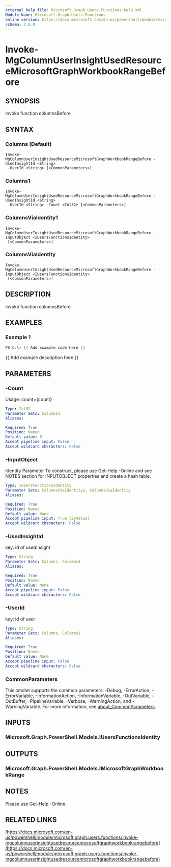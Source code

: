 ```yaml
---
external help file: Microsoft.Graph.Users.Functions-help.xml
Module Name: Microsoft.Graph.Users.Functions
online version: https://docs.microsoft.com/en-us/powershell/module/microsoft.graph.users.functions/invoke-mgcolumnuserinsightusedresourcemicrosoftgraphworkbookrangebefore
schema: 2.0.0
---
```


# Invoke-MgColumnUserInsightUsedResourceMicrosoftGraphWorkbookRangeBefore

## SYNOPSIS
Invoke function columnsBefore

## SYNTAX

### Columns (Default)
```
Invoke-MgColumnUserInsightUsedResourceMicrosoftGraphWorkbookRangeBefore -UsedInsightId <String>
 -UserId <String> [<CommonParameters>]
```

### Columns1
```
Invoke-MgColumnUserInsightUsedResourceMicrosoftGraphWorkbookRangeBefore -UsedInsightId <String>
 -UserId <String> -Count <Int32> [<CommonParameters>]
```

### ColumnsViaIdentity1
```
Invoke-MgColumnUserInsightUsedResourceMicrosoftGraphWorkbookRangeBefore -InputObject <IUsersFunctionsIdentity>
 [<CommonParameters>]
```

### ColumnsViaIdentity
```
Invoke-MgColumnUserInsightUsedResourceMicrosoftGraphWorkbookRangeBefore -InputObject <IUsersFunctionsIdentity>
 [<CommonParameters>]
```

## DESCRIPTION
Invoke function columnsBefore

## EXAMPLES

### Example 1
```powershell
PS C:\> {{ Add example code here }}
```

{{ Add example description here }}

## PARAMETERS

### -Count
Usage: count={count}

```yaml
Type: Int32
Parameter Sets: Columns1
Aliases:

Required: True
Position: Named
Default value: 0
Accept pipeline input: False
Accept wildcard characters: False
```

### -InputObject
Identity Parameter
To construct, please use Get-Help -Online and see NOTES section for INPUTOBJECT properties and create a hash table.

```yaml
Type: IUsersFunctionsIdentity
Parameter Sets: ColumnsViaIdentity1, ColumnsViaIdentity
Aliases:

Required: True
Position: Named
Default value: None
Accept pipeline input: True (ByValue)
Accept wildcard characters: False
```

### -UsedInsightId
key: id of usedInsight

```yaml
Type: String
Parameter Sets: Columns, Columns1
Aliases:

Required: True
Position: Named
Default value: None
Accept pipeline input: False
Accept wildcard characters: False
```

### -UserId
key: id of user

```yaml
Type: String
Parameter Sets: Columns, Columns1
Aliases:

Required: True
Position: Named
Default value: None
Accept pipeline input: False
Accept wildcard characters: False
```

### CommonParameters
This cmdlet supports the common parameters: -Debug, -ErrorAction, -ErrorVariable, -InformationAction, -InformationVariable, -OutVariable, -OutBuffer, -PipelineVariable, -Verbose, -WarningAction, and -WarningVariable. For more information, see [about_CommonParameters](http://go.microsoft.com/fwlink/?LinkID=113216).

## INPUTS

### Microsoft.Graph.PowerShell.Models.IUsersFunctionsIdentity
## OUTPUTS

### Microsoft.Graph.PowerShell.Models.IMicrosoftGraphWorkbookRange
## NOTES
Please use Get-Help -Online.

## RELATED LINKS

[https://docs.microsoft.com/en-us/powershell/module/microsoft.graph.users.functions/invoke-mgcolumnuserinsightusedresourcemicrosoftgraphworkbookrangebefore](https://docs.microsoft.com/en-us/powershell/module/microsoft.graph.users.functions/invoke-mgcolumnuserinsightusedresourcemicrosoftgraphworkbookrangebefore)

